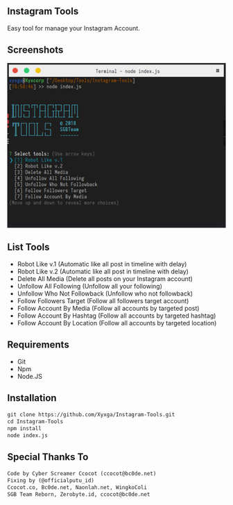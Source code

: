 ## Instagram Tools
Easy tool for manage your Instagram Account.

## Screenshots
<p align="center">
  <img src="https://github.com/Xyxga/Instagram-Tools/blob/master/InstagramTools.jpg">
</p>

## List Tools 
- Robot Like v.1 (Automatic like all post in timeline with delay)
- Robot Like v.2 (Automatic like all post in timeline with delay)
- Delete All Media (Delete all posts on your Instagram account)
- Unfollow All Following (Unfollow all your following)
- Unfollow Who Not Followback (Unfollow who not followback)
- Follow Followers Target (Follow all followers target account)
- Follow Account By Media (Follow all accounts by targeted post)
- Follow Account By Hashtag (Follow all accounts by targeted hashtag)
- Follow Account By Location (Follow all accounts by targeted location)

## Requirements
- Git
- Npm
- Node.JS

## Installation
```
git clone https://github.com/Xyxga/Instagram-Tools.git
cd Instagram-Tools
npm install
node index.js
```

## Special Thanks To
```
Code by Cyber Screamer Ccocot (ccocot@bc0de.net)
Fixing by (@officialputu_id)
Ccocot.co, Bc0de.net, Naonlah.net, WingkoColi
SGB Team Reborn, Zerobyte.id, ccocot@bc0de.net
